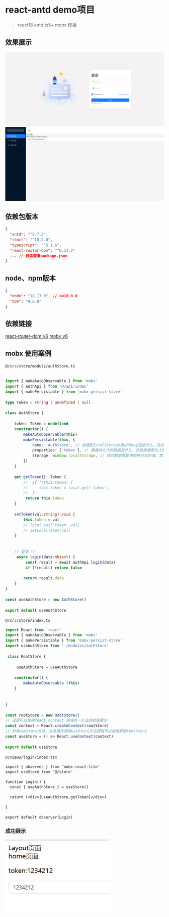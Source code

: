# react-antd demo项目

> react18 antd ts5+ mobx 模板

## 效果展示

![login.png](./readme/loginpng.png)
![layout.png](./readme/layout.png)

## 依赖包版本

```json
{
  "antd": "^5.7.3",
  "react": "^18.2.0",
  "typescript": "^5.1.6",
  "react-router-dom": "^6.14.2"
  ... // 具体查看package.json
}
```

## node、npm版本

```json
{
  "node": "18.17.0", // >=18.0.0
  "npm": "9.6.8"
}
```

## 依赖链接

[react-router-dom_v6](https://reactrouter.com/)
[mobx_v6](https://zh.mobx.js.org/)


## mobx 使用案例

`@/src/store/moduls/authStore.ts`

```ts

import { makeAutoObservable } from 'mobx'
import { authApi } from '@/api/index'
import { makePersistable } from 'mobx-persist-store'

type Token = string | undefined | null

class AuthStore { 
    
    token: Token = undefined
    constructor() {
        makeAutoObservable(this)
        makePersistable(this, {
            name: 'AuthStore', // 存储到localStorage当中的key值是什么，此处为字符串string；
            properties: ['token'], // 需要持久化的数据是什么，此数据需要为上面声明了的变量，并且传值方式为[string]
            storage: window.localStorage, // 你的数据需要用那种方式存储，常见的就是localStorage
        })
    }

    get getToken(): Token {
        //  if (!this.token) {
        //     this.token = local.get('token')
        //  }
         return this.token
    }

    setToken(val:string):void {
        this.token = val
        // local.set('token',val)
        // setLocalToken(val)
    }


    /* 登录 */
     async login(data:object) {
         const result = await authApi.login(data)         
         if (!result) return false
         
        return result.data
    }
}

const useAuthStore = new AuthStore()

export default useAuthStore
```

`@/src/store/index.ts`

```ts
import React from 'react'
import { makeAutoObservable } from 'mobx'
import { makePersistable } from 'mobx-persist-store'
import useAuthStore from './modules/authStore'

 class RootStore {
     
     useAuthStore = useAuthStore
    
    constructor() {
        makeAutoObservable (this)        
    }

    
}

const rootStore = new RootStore()
// 这里可以使用React context 完成统一方法的封装需求
const context = React.createContext(rootStore)
// 封装useStore方法，业务组件调用useStore方法便就可以直接获取rootStore
const useStore = () => React.useContext(context)

export default useStore
```


`@/views/login/index.tsx`

```tsx
import { observer } from 'mobx-react-lite'
import useStore from '@/store'

function Login() {
  const { useAuthStore } = useStore()

  return (<div>{useAuthStore.getToken}</div>)

}

export default observer(Login)

```

### 成功展示

![monx-demo.png](./readme/mobx-demo.png)
